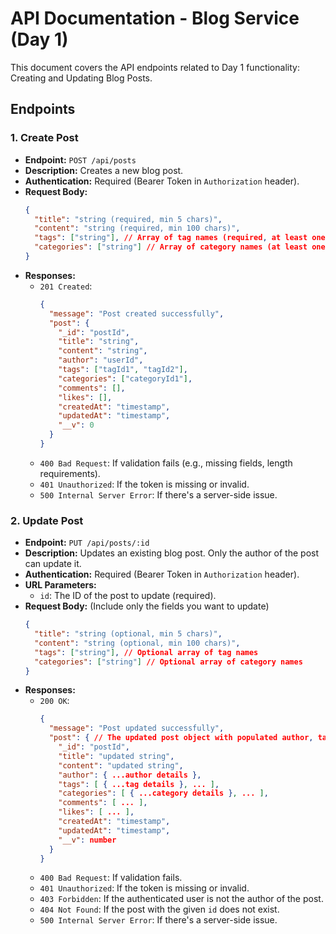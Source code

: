 # API Documentation - Blog Service (Day 1)

This document covers the API endpoints related to Day 1 functionality: Creating and Updating Blog Posts.

## Endpoints

### 1. Create Post

*   **Endpoint:** `POST /api/posts`
*   **Description:** Creates a new blog post.
*   **Authentication:** Required (Bearer Token in `Authorization` header).
*   **Request Body:**
    ```json
    {
      "title": "string (required, min 5 chars)",
      "content": "string (required, min 100 chars)",
      "tags": ["string"], // Array of tag names (required, at least one)
      "categories": ["string"] // Array of category names (at least one, defaults to ['general'] if omitted, though frontend sends one)
    }
    ```
*   **Responses:**
    *   `201 Created`:
        ```json
        {
          "message": "Post created successfully",
          "post": {
            "_id": "postId",
            "title": "string",
            "content": "string",
            "author": "userId",
            "tags": ["tagId1", "tagId2"],
            "categories": ["categoryId1"],
            "comments": [],
            "likes": [],
            "createdAt": "timestamp",
            "updatedAt": "timestamp",
            "__v": 0
          }
        }
        ```
    *   `400 Bad Request`: If validation fails (e.g., missing fields, length requirements).
    *   `401 Unauthorized`: If the token is missing or invalid.
    *   `500 Internal Server Error`: If there's a server-side issue.

### 2. Update Post

*   **Endpoint:** `PUT /api/posts/:id`
*   **Description:** Updates an existing blog post. Only the author of the post can update it.
*   **Authentication:** Required (Bearer Token in `Authorization` header).
*   **URL Parameters:**
    *   `id`: The ID of the post to update (required).
*   **Request Body:** (Include only the fields you want to update)
    ```json
    {
      "title": "string (optional, min 5 chars)",
      "content": "string (optional, min 100 chars)",
      "tags": ["string"], // Optional array of tag names
      "categories": ["string"] // Optional array of category names
    }
    ```
*   **Responses:**
    *   `200 OK`:
        ```json
        {
          "message": "Post updated successfully",
          "post": { // The updated post object with populated author, tags, categories
            "_id": "postId",
            "title": "updated string",
            "content": "updated string",
            "author": { ...author details },
            "tags": [ { ...tag details }, ... ],
            "categories": [ { ...category details }, ... ],
            "comments": [ ... ],
            "likes": [ ... ],
            "createdAt": "timestamp",
            "updatedAt": "timestamp",
            "__v": number
          }
        }
        ```
    *   `400 Bad Request`: If validation fails.
    *   `401 Unauthorized`: If the token is missing or invalid.
    *   `403 Forbidden`: If the authenticated user is not the author of the post.
    *   `404 Not Found`: If the post with the given `id` does not exist.
    *   `500 Internal Server Error`: If there's a server-side issue.
